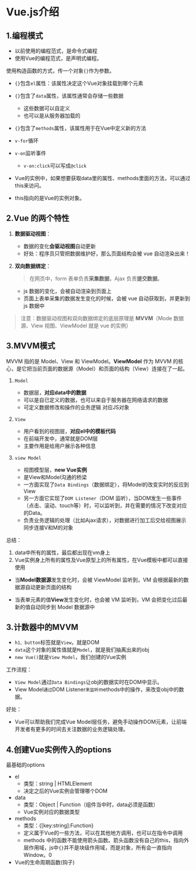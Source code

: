# Vue.js介绍

## 1.编程模式

- 以前使用的编程范式，是命令式编程
- 使用Vue的编程范式，是声明式编程。

使用构造函数的方式，传一个对象`{}`作为参数。

- `{}`包含`el`属性：该属性决定这个Vue对象挂载到哪个元素
- `{}`包含了`data`属性，该属性通常会存储一些数据
  - 这些数据可以自定义
  - 也可以是从服务器加载的
- `{}`包含了`methods`属性，该属性用于在Vue中定义新的方法

- `v-for`循环
- `v-on`监听事件
  - `v-on:click`可以写成`@click`
- Vue的实例中，如果想要获取data里的属性、methods里面的方法，可以通过this来访问。
- this指向的是Vue的实例对象。

## 2.Vue 的两个特性

1. **数据驱动视图**：

   - 数据的变化**会驱动视图**自动更新
   - 好处：程序员只管把数据维护好，那么页面结构会被 vue 自动渲染出来！

2. **双向数据绑定**：

   > 在网页中，form 表单负责**采集数据**，Ajax 负责**提交数据**。

   - js 数据的变化，会被自动渲染到页面上
   - 页面上表单采集的数据发生变化的时候，会被 vue 自动获取到，并更新到 js 数据中

> 注意：数据驱动视图和双向数据绑定的底层原理是 **MVVM**（Mode 数据源、View 视图、ViewModel 就是 vue 的实例）

## 3.MVVM模式

MVVM 指的是 Model、View 和 ViewModel。**ViewModel** 作为 MVVM 的核心，是它把当前页面的数据源（Model）和页面的结构（View）连接在了一起。

1. `Model`
   - 数据层，**对应data中的数据**
   - 可以是自已定义的数据，也可以来自于服务器在网络请求的数据
   - 可定义数据修改和操作的业务逻辑 对应JS对象

2. `View`
   - 用户看到的视图层，**对应el中的模板代码**
   - 在前端开发中，通常就是DOM层
   - 主要作用是给用户展示各种信息

3. `view Model`
   - 视图模型层，**new Vue实例**
   - 是View和Model沟通的桥梁
   - 一方面实现了`Data Bindings`（数据绑定），将Model的改变实时的反应到View
   - 另一方面它实现了`DOM Listener`（DOM 监听），当DOM发生一些事件（点击、滚动、touch等）时，可以监听到，并在需要的情况下改变对应的Data。
   - 负责业务逻辑的处理（比如Ajax请求），对数据进行加工后交给视图展示 同步连接V和M的对象

总结：

1. data中所有的属性，最后都出现在vm身上
2. Vue实例身上所有的属性及Vue原型上的所有属性，在Vue模板中都可以直接使用

- 当**Model数据源**发生变化时，会被 ViewModel 监听到，VM 会根据最新的数据源自动更新页面的结构

- 当表单元素的值**View**发生变化时，也会被 VM 监听到，VM 会把变化过后最新的值自动同步到 Model 数据源中

## 3.计数器中的MVVM

- `h1、button`标签就是`View`，就是DOM
- `data`这个对象的属性值就是`Model`，就是我们抽离出来的obj
- `new Vue()`就是`View Model`，我们创建的Vue实例

工作流程：

- `View Model`通过`Data Bindings`让obj的数据实时在DOM中显示。
- View Model`通过`DOM Listener`来监听`methods中的操作，来改变obj中的数据。

好处：

- Vue可以帮助我们完成Vue Model层任务，避免手动操作DOM元素，让前端开发者有更多的时间去关注数据的业务逻辑处理。

## 4.创建Vue实例传入的options

最基础的options

- el
  - 类型：string | HTMLElement
  - 决定之后的Vue实例会管理哪个DOM
- data
  - 类型：Object | Function（组件当中时，data必须是函数）
  - Vue实例对应的数据类型
- methods
  - 类型：{[key:string]:Function}
  - 定义属于Vue的一些方法，可以在其他地方调用，也可以在指令中调用
  - methods 中的函数不能使用箭头函数。箭头函数没有自己的this，指向外层作用域，js中`{}`并不是块级作用域，而是对象，所有会一直指向 Window。0
- Vue的生命周期函数(钩子)
